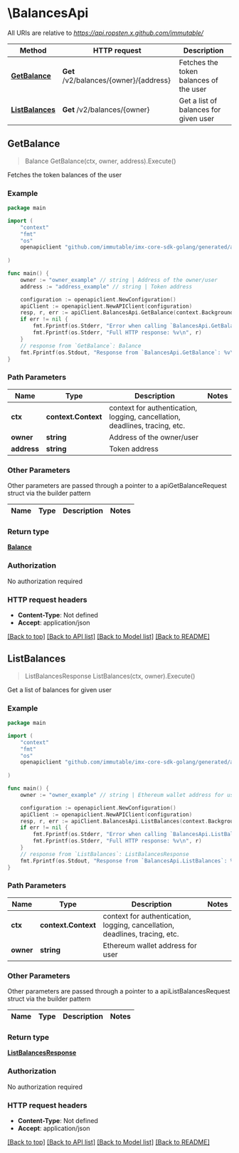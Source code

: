 # \BalancesApi

All URIs are relative to *https://api.ropsten.x.github.com/immutable/*

Method | HTTP request | Description
------------- | ------------- | -------------
[**GetBalance**](BalancesApi.md#GetBalance) | **Get** /v2/balances/{owner}/{address} | Fetches the token balances of the user
[**ListBalances**](BalancesApi.md#ListBalances) | **Get** /v2/balances/{owner} | Get a list of balances for given user



## GetBalance

> Balance GetBalance(ctx, owner, address).Execute()

Fetches the token balances of the user



### Example

```go
package main

import (
    "context"
    "fmt"
    "os"
    openapiclient "github.com/immutable/imx-core-sdk-golang/generated/api"
    
)

func main() {
    owner := "owner_example" // string | Address of the owner/user
    address := "address_example" // string | Token address

    configuration := openapiclient.NewConfiguration()
    apiClient := openapiclient.NewAPIClient(configuration)
    resp, r, err := apiClient.BalancesApi.GetBalance(context.Background(), owner, address).Execute()
    if err != nil {
        fmt.Fprintf(os.Stderr, "Error when calling `BalancesApi.GetBalance``: %v\n", err)
        fmt.Fprintf(os.Stderr, "Full HTTP response: %v\n", r)
    }
    // response from `GetBalance`: Balance
    fmt.Fprintf(os.Stdout, "Response from `BalancesApi.GetBalance`: %v\n", resp)
}
```

### Path Parameters


Name | Type | Description  | Notes
------------- | ------------- | ------------- | -------------
**ctx** | **context.Context** | context for authentication, logging, cancellation, deadlines, tracing, etc.
**owner** | **string** | Address of the owner/user | 
**address** | **string** | Token address | 

### Other Parameters

Other parameters are passed through a pointer to a apiGetBalanceRequest struct via the builder pattern


Name | Type | Description  | Notes
------------- | ------------- | ------------- | -------------



### Return type

[**Balance**](Balance.md)

### Authorization

No authorization required

### HTTP request headers

- **Content-Type**: Not defined
- **Accept**: application/json

[[Back to top]](#) [[Back to API list]](../README.md#documentation-for-api-endpoints)
[[Back to Model list]](../README.md#documentation-for-models)
[[Back to README]](../README.md)


## ListBalances

> ListBalancesResponse ListBalances(ctx, owner).Execute()

Get a list of balances for given user



### Example

```go
package main

import (
    "context"
    "fmt"
    "os"
    openapiclient "github.com/immutable/imx-core-sdk-golang/generated/api"
    
)

func main() {
    owner := "owner_example" // string | Ethereum wallet address for user

    configuration := openapiclient.NewConfiguration()
    apiClient := openapiclient.NewAPIClient(configuration)
    resp, r, err := apiClient.BalancesApi.ListBalances(context.Background(), owner).Execute()
    if err != nil {
        fmt.Fprintf(os.Stderr, "Error when calling `BalancesApi.ListBalances``: %v\n", err)
        fmt.Fprintf(os.Stderr, "Full HTTP response: %v\n", r)
    }
    // response from `ListBalances`: ListBalancesResponse
    fmt.Fprintf(os.Stdout, "Response from `BalancesApi.ListBalances`: %v\n", resp)
}
```

### Path Parameters


Name | Type | Description  | Notes
------------- | ------------- | ------------- | -------------
**ctx** | **context.Context** | context for authentication, logging, cancellation, deadlines, tracing, etc.
**owner** | **string** | Ethereum wallet address for user | 

### Other Parameters

Other parameters are passed through a pointer to a apiListBalancesRequest struct via the builder pattern


Name | Type | Description  | Notes
------------- | ------------- | ------------- | -------------


### Return type

[**ListBalancesResponse**](ListBalancesResponse.md)

### Authorization

No authorization required

### HTTP request headers

- **Content-Type**: Not defined
- **Accept**: application/json

[[Back to top]](#) [[Back to API list]](../README.md#documentation-for-api-endpoints)
[[Back to Model list]](../README.md#documentation-for-models)
[[Back to README]](../README.md)

